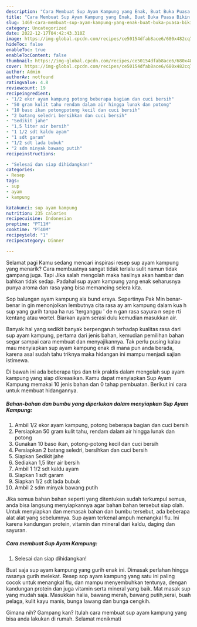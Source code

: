 ```yaml
---
description: "Cara Membuat Sup Ayam Kampung yang Enak, Buat Buka Puasa Bikin Ngiler"
title: "Cara Membuat Sup Ayam Kampung yang Enak, Buat Buka Puasa Bikin Ngiler"
slug: 1469-cara-membuat-sup-ayam-kampung-yang-enak-buat-buka-puasa-bikin-ngiler
category: Uncategorized
date: 2022-12-17T04:42:43.310Z
image: https://img-global.cpcdn.com/recipes/ce50154dfab8ace6/680x482cq70/sup-ayam-kampung-foto-resep-utama.jpg
hideToc: false
enableToc: true
enableTocContent: false
thumbnail: https://img-global.cpcdn.com/recipes/ce50154dfab8ace6/680x482cq70/sup-ayam-kampung-foto-resep-utama.jpg
cover: https://img-global.cpcdn.com/recipes/ce50154dfab8ace6/680x482cq70/sup-ayam-kampung-foto-resep-utama.jpg
author: Admin
authorAv: notfound
ratingvalue: 4.8
reviewcount: 19
recipeingredient:
- "1/2 ekor ayam kampung potong beberapa bagian dan cuci bersih"
- "50 gram kulit tahu rendam dalam air hingga lunak dan potong"
- "10 baso ikan potongpotong kecil dan cuci bersih"
- "2 batang seledri bersihkan dan cuci bersih"
- "Sedikit jahe"
- "1,5 liter air bersih"
- "1 1/2 sdt kaldu ayam"
- "1 sdt garam"
- "1/2 sdt lada bubuk"
- "2 sdm minyak bawang putih"
recipeinstructions:

- "Selesai dan siap dihidangkan!"
categories:
- Resep
tags:
- sup
- ayam
- kampung

katakunci: sup ayam kampung 
nutrition: 235 calories
recipecuisine: Indonesian
preptime: "PT11M"
cooktime: "PT40M"
recipeyield: "1"
recipecategory: Dinner

---
```



Selamat pagi Kamu sedang mencari inspirasi resep sup ayam kampung yang menarik? Cara membuatnya sangat tidak terlalu sulit namun tidak gampang juga. Tapi Jika salah mengolah maka hasilnya akan hambar dan bahkan tidak sedap. Padahal sup ayam kampung yang enak seharusnya punya aroma dan rasa yang bisa memancing selera kita.


Sop balungan ayam kampung ala bund ersya. Sepertinya Pak Min benar-benar in gin menonjolkan lembutnya cita rasa ay am kampung dalam kua h sup yang gurih tanpa ha rus &#39;terganggu &#39; de n gan rasa sayura n sepe rti kentang atau wortel. Biarkan ayam serasi dulu kemudian masukkan air.

Banyak hal yang sedikit banyak berpengaruh terhadap kualitas rasa dari sup ayam kampung, pertama dari jenis bahan, kemudian pemilihan bahan segar sampai cara membuat dan menyajikannya. Tak perlu pusing kalau mau menyiapkan sup ayam kampung enak di mana pun anda berada, karena asal sudah tahu triknya maka hidangan ini mampu menjadi sajian istimewa.


Di bawah ini ada beberapa tips dan trik praktis dalam mengolah sup ayam kampung yang siap dikreasikan. Kamu dapat menyiapkan Sup Ayam Kampung memakai 10 jenis bahan dan 0 tahap pembuatan. Berikut ini cara untuk membuat hidangannya.

<!--inarticleads1-->

##### Bahan-bahan dan bumbu yang diperlukan dalam menyiapkan Sup Ayam Kampung:

1. Ambil 1/2 ekor ayam kampung, potong beberapa bagian dan cuci bersih
1. Persiapkan 50 gram kulit tahu, rendam dalam air hingga lunak dan potong
1. Gunakan 10 baso ikan, potong-potong kecil dan cuci bersih
1. Persiapkan 2 batang seledri, bersihkan dan cuci bersih
1. Siapkan Sedikit jahe
1. Sediakan 1,5 liter air bersih
1. Ambil 1 1/2 sdt kaldu ayam
1. Siapkan 1 sdt garam
1. Siapkan 1/2 sdt lada bubuk
1. Ambil 2 sdm minyak bawang putih


Jika semua bahan bahan seperti yang ditentukan sudah terkumpul semua, anda bisa langsung menyiapkannya agar bahan bahan tersebut siap olah. Untuk menyiapkan dan memasak bahan dan bumbu tersebut, ada beberapa alat alat yang sebelumnya. Sup ayam terkenal ampuh menangkal flu. Ini karena kandungan protein, vitamin dan mineral dari kaldu, daging dan sayuran. 

<!--inarticleads2-->

##### Cara membuat Sup Ayam Kampung:


1. Selesai dan siap dihidangkan!

Buat saja sup ayam kampung yang gurih enak ini. Dimasak perlahan hingga rasanya gurih melekat. Resep sop ayam kampung yang satu ini paling cocok untuk menangkal flu, dan mampu menyembuhkan tentunya, dengan kandungan protein dan juga vitamin serta mineral yang baik. Mat masak sup yang mudah saja. Masukkan halia, bawang merah, bawang putih,serai, buah pelaga, kulit kayu manis, bunga lawang dan bunga cengkih. 

Gimana nih? Gampang kan? Itulah cara membuat sup ayam kampung yang bisa anda lakukan di rumah. Selamat menikmati
